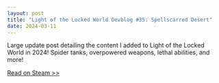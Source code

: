 ```yaml
---
layout: post
title: "Light of the Locked World Devblog #35: Spellscarred Desert"
date: 2024-03-11
---
```


Large update post detailing the content I added to Light of the Locked World in 2024!
Spider tanks, overpowered weapons, lethal abilities, and more!

[Read on Steam >>](https://steamcommunity.com/games/1097560/announcements/detail/3994197038612182268)
